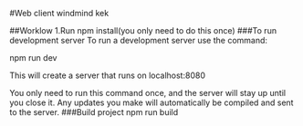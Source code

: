 #Web client windmind
kek

##Worklow
1.Run npm install(you only need to do this once)
###To run development server
To run a development server use the command:

npm run dev

This will create a server that runs on localhost:8080

You only need to run this command once, and the server will stay up until you close it. Any updates you make will automatically be compiled and sent to the server.
###Build project
npm run build
